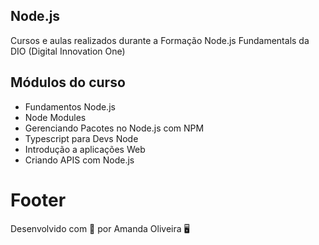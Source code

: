 ## Node.js
Cursos e aulas realizados durante a Formação Node.js Fundamentals da DIO (Digital Innovation One)

## Módulos do curso 


- Fundamentos Node.js
- Node Modules
- Gerenciando Pacotes no Node.js com NPM
- Typescript para Devs Node
- Introdução a aplicações Web
- Criando APIS com Node.js

# Footer 
Desenvolvido com 💜 por Amanda Oliveira 🖥️
